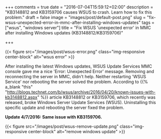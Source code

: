 +++
comments = true
date = "2016-07-04T15:59:12+02:00"
description = "KB3148812 and KB3159706 causes WSUS to crash. Learn how to fix this problem."
draft = false
image = "images/post/default-post.png"
slug = "fix-wsus-unexpected-error-in-mmc-after-installing-windows-updates"
tags = ["wsus", "windows server"]
title = "Fix WSUS 'unexpected error' in MMC after installing Windows updates (KB3148812/KB3159706)"

+++

{{< figure src="/images/post/wsus-error.png" class="img-responsive center-block" alt="wsus error" >}}

After installing the latest Windows updates, WSUS Update Services MMC console gave me a nice 'Error: Unexpected Error' message. Removing and reconnecting the server in MMC, didn't help. Neither restarting 'WSUS Service' nor rebooting the server solved the problem. According to {{% a_blank "this" "http://blogs.technet.com/b/wsus/archive/2016/04/20/known-issues-with-kb3148812.aspx" %}} article KB3148812 or KB3159706, which recently was released, broke Windows Server Update Services (WSUS). Uninstalling this specific update and rebooting the server fixed the problem.

**Update 4/7/2016: Same issue with KB3159706.**

{{< figure src="/images/post/wsus-remove-update.png" class="img-responsive center-block" alt="remove windows update" >}}